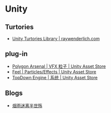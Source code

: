﻿# Unity

## Turtories

- [Unity Turtories Library | raywenderlich.com](https://www.raywenderlich.com/library?category_ids[]=181&category_ids[]=177&category_ids[]=1222&category_ids[]=159&category_ids[]=145&category_ids[]=146&category_ids[]=161&category_ids[]=153&category_ids[]=144&category_ids[]=156&category_ids[]=147&category_ids[]=149&category_ids[]=150&category_ids[]=151&category_ids[]=148&category_ids[]=152&category_ids[]=155&category_ids[]=1223&category_ids[]=154&category_ids[]=157&category_ids[]=158&category_ids[]=143&category_ids[]=1224&content_types[]=article&domain_ids[]=3&limit_count=12&section_id=70&sort_direction=desc&sort_order=released_at)

## plug-in

* [Polygon Arsenal | VFX 粒子 | Unity Asset Store](https://assetstore.unity.com/packages/vfx/particles/polygon-arsenal-109286)
* [Feel | Particles/Effects | Unity Asset Store](https://assetstore.unity.com/packages/tools/particles-effects/feel-183370)
* [TopDown Engine | 系统 | Unity Asset Store](https://assetstore.unity.com/packages/templates/systems/topdown-engine-89636)

## Blogs

* [烟雨迷离半世殇](https://www.lfzxb.top/)